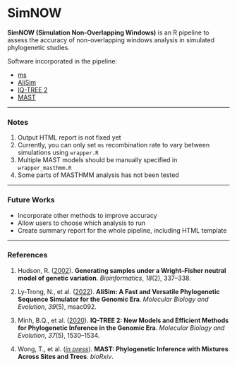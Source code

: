 # SimNOW

**SimNOW (Simulation Non-Overlapping Windows)** is an R pipeline to assess the accuracy of non-overlapping windows analysis in simulated phylogenetic studies.

Software incorporated in the pipeline:
- <a href="http://home.uchicago.edu/~rhudson1/source/mksamples.html">ms</a>
- <a href="http://www.iqtree.org/doc/AliSim">AliSim</a>
- <a href="http://www.iqtree.org">IQ-TREE 2</a>
- <a href="http://www.iqtree.org/doc/Complex-Models#multitree-models">MAST</a>

---
### Notes
1. Output HTML report is not fixed yet
2. Currently, you can only set `ms` recombination rate to vary between simulations using `wrapper.R`
3. Multiple MAST models should be manually specified in `wrapper_masthmm.R`
4. Some parts of MASTHMM analysis has not been tested

---
### Future Works
- Incorporate other methods to improve accuracy
- Allow users to choose which analysis to run
- Create summary report for the whole pipeline, including HTML template

---
### References
1. Hudson, R. (<a href="https://doi.org/10.1093/bioinformatics/18.2.337">2002</a>). **Generating samples under a Wright–Fisher neutral model of genetic variation**. *Bioinformatics*, *18*(2), 337–338.

2. Ly-Trong, N., et al. (<a href="https://doi.org/10.1093/molbev/msac092">2022</a>). **AliSim: A Fast and Versatile Phylogenetic Sequence Simulator for the Genomic Era**. *Molecular Biology and Evolution*, *39*(5), msac092.

3. Minh, B.Q., et al. (<a href="https://doi.org/10.1093/molbev/msaa015">2020</a>). **IQ-TREE 2: New Models and Efficient Methods for Phylogenetic Inference in the Genomic Era**. *Molecular Biology and Evolution*, *37*(5), 1530–1534.
 
4. Wong, T., et al. (<a href="https://doi.org/10.1101/2022.10.06.511210">*in press*</a>). **MAST: Phylogenetic Inference with Mixtures Across Sites and Trees**. *bioRxiv*.